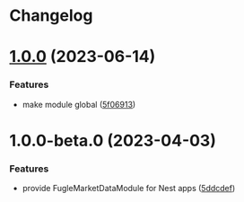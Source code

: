 # Changelog

# [1.0.0](https://github.com/fugle-dev/fugle-marketdata-nest/compare/v1.0.0-beta.0...v1.0.0) (2023-06-14)


### Features

* make module global ([5f06913](https://github.com/fugle-dev/fugle-marketdata-nest/commit/5f0691329b9ec375f5269ff6a5fa9e7257df5f68))

# 1.0.0-beta.0 (2023-04-03)


### Features

* provide FugleMarketDataModule for Nest apps ([5ddcdef](https://github.com/fugle-dev/fugle-marketdata-nest/commit/5ddcdef9b21b990160cf2804f330620606cf9b9c))